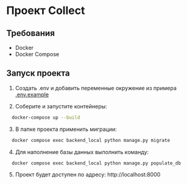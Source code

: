 # Проект Collect


## Требования

- Docker
- Docker Compose

## Запуск проекта

1. Создать .env и добавить переменные окружение из примера [.env.example](.env.example)


2. Соберите и запустите контейнеры:

```bash
  docker-compose up --build
```

3. В папке проекта применить миграции:

```bash
  docker compose exec backend_local python manage.py migrate
```

4. Для наполнение базы данных выполнить команду:

```bash
  docker compose exec backend_local python manage.py populate_db
```

5. Проект будет доступен по адресу:
http://localhost:8000
